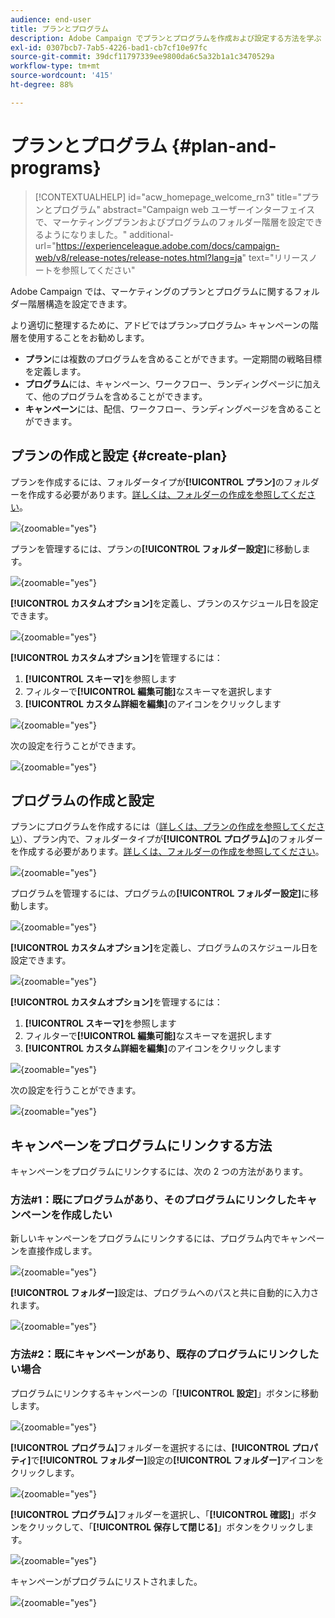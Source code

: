 ```yaml
---
audience: end-user
title: プランとプログラム
description: Adobe Campaign でプランとプログラムを作成および設定する方法を学ぶ
exl-id: 0307bcb7-7ab5-4226-bad1-cb7cf10e97fc
source-git-commit: 39dcf11797339ee9800da6c5a32b1a1c3470529a
workflow-type: tm+mt
source-wordcount: '415'
ht-degree: 88%

---
```


# プランとプログラム {#plan-and-programs}

>[!CONTEXTUALHELP]
>id="acw_homepage_welcome_rn3"
>title="プランとプログラム"
>abstract="Campaign web ユーザーインターフェイスで、マーケティングプランおよびプログラムのフォルダー階層を設定できるようになりました。"
>additional-url="https://experienceleague.adobe.com/docs/campaign-web/v8/release-notes/release-notes.html?lang=ja" text="リリースノートを参照してください"

Adobe Campaign では、マーケティングのプランとプログラムに関するフォルダー階層構造を設定できます。

より適切に整理するために、アドビではプラン`>`プログラム`>` キャンペーンの階層を使用することをお勧めします。

* **プラン**&#x200B;には複数のプログラムを含めることができます。一定期間の戦略目標を定義します。
* **プログラム**&#x200B;には、キャンペーン、ワークフロー、ランディングページに加えて、他のプログラムを含めることができます。
* **キャンペーン**&#x200B;には、配信、ワークフロー、ランディングページを含めることができます。

## プランの作成と設定 {#create-plan}

プランを作成するには、フォルダータイプが&#x200B;**[!UICONTROL プラン]**&#x200B;のフォルダーを作成する必要があります。[詳しくは、フォルダーの作成を参照してください](../get-started/work-with-folders.md)。

![](assets/plan_create.png){zoomable="yes"}

プランを管理するには、プランの&#x200B;**[!UICONTROL フォルダー設定]**&#x200B;に移動します。

![](assets/plan_settings.png){zoomable="yes"}

**[!UICONTROL カスタムオプション]**&#x200B;を定義し、プランのスケジュール日を設定できます。

![](assets/plan_options.png){zoomable="yes"}

**[!UICONTROL カスタムオプション]**&#x200B;を管理するには：

1. **[!UICONTROL スキーマ]**&#x200B;を参照します
1. フィルターで&#x200B;**[!UICONTROL 編集可能]**&#x200B;なスキーマを選択します
1. **[!UICONTROL カスタム詳細を編集]**&#x200B;のアイコンをクリックします

![](assets/plan_edit.png){zoomable="yes"}

次の設定を行うことができます。

![](assets/plan_customfields.png){zoomable="yes"}

## プログラムの作成と設定

プランにプログラムを作成するには（[詳しくは、プランの作成を参照してください](#create-plan)）、プラン内で、フォルダータイプが&#x200B;**[!UICONTROL プログラム]**&#x200B;のフォルダーを作成する必要があります。[詳しくは、フォルダーの作成を参照してください](../get-started/work-with-folders.md)。

![](assets/program_create.png){zoomable="yes"}

プログラムを管理するには、プログラムの&#x200B;**[!UICONTROL フォルダー設定]**&#x200B;に移動します。

![](assets/program_settings.png){zoomable="yes"}

**[!UICONTROL カスタムオプション]**&#x200B;を定義し、プログラムのスケジュール日を設定できます。

![](assets/program_options.png){zoomable="yes"}

**[!UICONTROL カスタムオプション]**&#x200B;を管理するには：

1. **[!UICONTROL スキーマ]**&#x200B;を参照します
1. フィルターで&#x200B;**[!UICONTROL 編集可能]**&#x200B;なスキーマを選択します
1. **[!UICONTROL カスタム詳細を編集]**&#x200B;のアイコンをクリックします

![](assets/program_edit.png){zoomable="yes"}

次の設定を行うことができます。

![](assets/program_customfields.png){zoomable="yes"}

## キャンペーンをプログラムにリンクする方法

キャンペーンをプログラムにリンクするには、次の 2 つの方法があります。

### 方法#1：既にプログラムがあり、そのプログラムにリンクしたキャンペーンを作成したい

新しいキャンペーンをプログラムにリンクするには、プログラム内でキャンペーンを直接作成します。

![](assets/program_campaign_create.png){zoomable="yes"}

**[!UICONTROL フォルダー]**&#x200B;設定は、プログラムへのパスと共に自動的に入力されます。

![](assets/program_campaign_folder.png){zoomable="yes"}

### 方法#2：既にキャンペーンがあり、既存のプログラムにリンクしたい場合

プログラムにリンクするキャンペーンの「**[!UICONTROL 設定]**」ボタンに移動します。

![](assets/campaign_settings.png){zoomable="yes"}

**[!UICONTROL プログラム]**&#x200B;フォルダーを選択するには、**[!UICONTROL プロパティ]**&#x200B;で&#x200B;**[!UICONTROL フォルダー]**&#x200B;設定の&#x200B;**[!UICONTROL フォルダー]**&#x200B;アイコンをクリックします。

![](assets/campaign_folder.png){zoomable="yes"}

**[!UICONTROL プログラム]**&#x200B;フォルダーを選択し、「**[!UICONTROL 確認]**」ボタンをクリックして、「**[!UICONTROL 保存して閉じる]**」ボタンをクリックします。

![](assets/campaign_linked.png){zoomable="yes"}

キャンペーンがプログラムにリストされました。

![](assets/campaign_in_program.png){zoomable="yes"}
